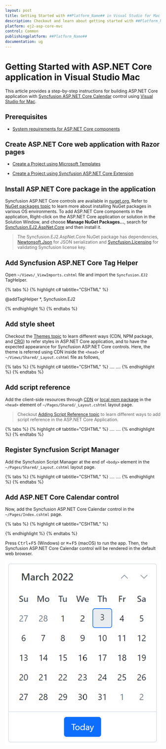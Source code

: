 ```yaml
---
layout: post
title: Getting Started with ##Platform_Name## in Visual Studio for Mac
description: Checkout and learn about getting started with ##Platform_Name## Calendar control using Tag Helpers in Visual Studio for Mac.
platform: ej2-asp-core-mvc
control: Common
publishingplatform: ##Platform_Name##
documentation: ug
---
```


# Getting Started with ASP.NET Core application in Visual Studio Mac

This article provides a step-by-step instructions for building ASP.NET Core application with [Syncfusion ASP.NET Core Calendar](https://www.syncfusion.com/aspnet-core-ui-controls/calendar) control using [Visual Studio for Mac](https://visualstudio.microsoft.com/vs/mac/).

## Prerequisites

* [System requirements for ASP.NET Core components](https://ej2.syncfusion.com/aspnetcore/documentation/system-requirements/)

## Create ASP.NET Core web application with Razor pages

* [Create a Project using Microsoft Templates](https://docs.microsoft.com/en-us/aspnet/core/tutorials/razor-pages/razor-pages-start?view=aspnetcore-6.0&tabs=visual-studio-mac#create-a-razor-pages-web-app)

* [Create a Project using Syncfusion ASP.NET Core Extension](https://ej2.syncfusion.com/aspnetcore/documentation/getting-started/project-template/)

## Install ASP.NET Core package in the application

Syncfusion ASP.NET Core controls are available in [nuget.org.](https://www.nuget.org/packages?q=syncfusion.EJ2) Refer to [NuGet packages topic](https://ej2.syncfusion.com/aspnetcore/documentation/nuget-packages/) to learn more about installing NuGet packages in various OS environments. To add ASP.NET Core components in the application, Right-click on the ASP.NET Core application or solution in the Solution Window, and choose **Manage NuGet Packages...**, search for [Syncfusion.EJ2.AspNet.Core](https://www.nuget.org/packages/Syncfusion.EJ2.AspNet.Core/) and then install it.

> The Syncfusion.EJ2.AspNet.Core NuGet package has dependencies, [Newtonsoft.Json](https://www.nuget.org/packages/Newtonsoft.Json/) for JSON serialization and [Syncfusion.Licensing](https://www.nuget.org/packages/Syncfusion.Licensing/) for validating Syncfusion license key.

## Add Syncfusion ASP.NET Core Tag Helper

Open `~/Views/_ViewImports.cshtml` file and import the `Syncfusion.EJ2` TagHelper.

{% tabs %}
{% highlight c# tabtitle="CSHTML" %}

@addTagHelper *, Syncfusion.EJ2

{% endhighlight %}
{% endtabs %}

## Add style sheet

Checkout the [Themes topic](https://ej2.syncfusion.com/aspnetcore/documentation/appearance/theme/) to learn different ways (CDN, NPM package, and [CRG](https://ej2.syncfusion.com/aspnetcore/documentation/common/custom-resource-generator/)) to refer styles in ASP.NET Core application, and to have the expected appearance for Syncfusion ASP.NET Core controls. Here, the theme is referred using CDN inside the `<head>` of `~/Views/Shared/_Layout.cshtml` file as follows,

{% tabs %}
{% highlight c# tabtitle="CSHTML" %}
    <head>
        ....
        ....
        <!-- Syncfusion ASP.NET Core styles -->
        <link rel="stylesheet" href="https://cdn.syncfusion.com/ej2/{{ site.ej2version }}/material.css" />
    </head>
{% endhighlight %}
{% endtabs %}

## Add script reference

Add the client-side resources through [CDN](https://ej2.syncfusion.com/documentation/deployment/#cdn) or [local npm package](https://www.npmjs.com/package/@syncfusion/ej2) in the `<head>` element of `~/Pages/Shared/_Layout.cshtml` layout page.

> Checkout [Adding Script Reference topic](https://ej2.syncfusion.com/aspnetcore/documentation/getting-started/client-side-resource) to learn different ways to add script reference in the ASP.NET Core Application.

{% tabs %}
{% highlight c# tabtitle="CSHTML" %}
    <head>
        ....
        ....
        <!-- Syncfusion ASP.NET Core controls script -->
        <script src="https://cdn.syncfusion.com/ej2/{{ site.ej2version }}/dist/ej2.min.js"></script>
    </head>
{% endhighlight %}
{% endtabs %}

## Register Syncfusion Script Manager

Add the Syncfusion Script Manager at the end of `<body>` element in the `~/Pages/Shared/_Layout.cshtml` layout page.

{% tabs %}
{% highlight c# tabtitle="CSHTML" %}
    <body>
        ....
        ....
        <!-- Syncfusion ASP.NET Core Script Manager -->
        <ejs-scripts></ejs-scripts>
    </body>
{% endhighlight %}
{% endtabs %}

## Add ASP.NET Core Calendar control

Now, add the Syncfusion ASP.NET Core Calendar control in the `~/Pages/Index.cshtml` page.

{% tabs %}
{% highlight c# tabtitle="CSHTML" %}
    <div>
        <ejs-calendar id="calendar"></ejs-calendar>
    </div>
{% endhighlight %}
{% endtabs %}

Press <kbd>Ctrl</kbd>+<kbd>F5</kbd> (Windows) or <kbd>⌘</kbd>+<kbd>F5</kbd> (macOS) to run the app. Then, the Syncfusion ASP.NET Core Calendar control will be rendered in the default web browser.

![ASP.NET Core Calendar control](images/aspnetcore-calendar.png)
